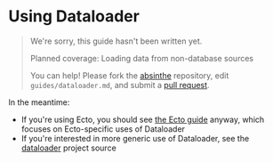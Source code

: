 # Using Dataloader

> We're sorry, this guide hasn't been written yet.
>
> Planned coverage: Loading data from non-database sources
>
> You can help! Please fork the [absinthe](https://github.com/absinthe-graphql/absinthe) repository, edit `guides/dataloader.md`, and submit a [pull request](https://github.com/absinthe-graphql/absinthe/pulls).

In the meantime:

- If you're using Ecto, you should see [the Ecto guide](ecto.html) anyway, which focuses on Ecto-specific uses of Dataloader
- If you're interested in more generic use of Dataloader, see the [dataloader](https://github.com/absinthe-graphql/dataloader) project source
